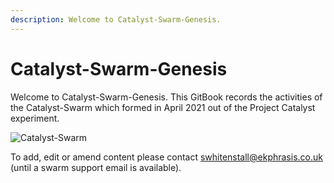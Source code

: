 ```yaml
---
description: Welcome to Catalyst-Swarm-Genesis.
---
```


# Catalyst-Swarm-Genesis

Welcome to Catalyst-Swarm-Genesis. This GitBook records the activities of the Catalyst-Swarm which formed in April 2021 out of the Project Catalyst experiment.

![Catalyst-Swarm](https://user-images.githubusercontent.com/25156451/123838716-32c80d00-d904-11eb-94d1-5eaaabe877ca.png)

To add, edit or amend content please contact [swhitenstall@ekphrasis.co.uk](mailto:swhitenstall@ekphrasis.co.uk) \(until a swarm support email is available\).

